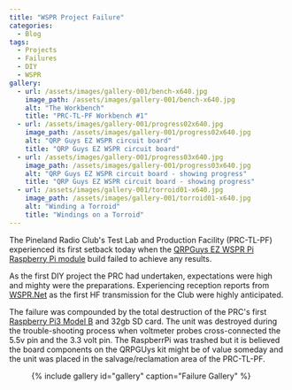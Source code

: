 ```yaml
---
title: "WSPR Project Failure"
categories:
  - Blog
tags:
  - Projects
  - Failures
  - DIY
  - WSPR
gallery:
  - url: /assets/images/gallery-001/bench-x640.jpg
    image_path: /assets/images/gallery-001/bench-x640.jpg
    alt: "The Workbench"
    title: "PRC-TL-PF Workbench #1"
  - url: /assets/images/gallery-001/progress02x640.jpg
    image_path: /assets/images/gallery-001/progress02x640.jpg
    alt: "QRP Guys EZ WSPR circuit board"
    title: "QRP Guys EZ WSPR circuit board"
  - url: /assets/images/gallery-001/progress03x640.jpg
    image_path: /assets/images/gallery-001/progress03x640.jpg
    alt: "QRP Guys EZ WSPR circuit board - showing progress"
    title: "QRP Guys EZ WSPR circuit board - showing progress"
  - url: /assets/images/gallery-001/torroid01-x640.jpg
    image_path: /assets/images/gallery-001/torroid01-x640.jpg
    alt: "Winding a Torroid"
    title: "Windings on a Torroid"
---
```


The Pineland Radio Club's Test Lab and Production Facility (PRC-TL-PF) experienced its first setback today when the [QRPGuys EZ WSPR Pi Raspberry Pi module][1] build failed to achieve any results.

As the first DIY project the PRC had undertaken, expectations were high and mighty were the preparations.  Experiencing reception reports from [WSPR.Net][2] as the first HF transmission for the Club were highly anticipated.  

The failure was compounded by the total destruction of the PRC's first [Raspberry Pi3 Model B][3] and 32gb SD card.  The unit was destroyed during the trouble-shooting process when voltmeter probes cross-connected the 5.5v pin and the 3.3 volt pin.  The RaspberrPi was trashed but it is believed the board components on the QRPGUys kit might be of value someday and the unit was placed in the salvage/reclamation area of the PRC-TL-PF.
<figure>
{% include gallery id="gallery" caption="Failure Gallery" %}
</figure>

[1]: https://qrpguys.com/ha7dcd-ez-pi-wspr
[2]: http://wsprnet.org/drupal/
[3]: https://www.amazon.com/Raspberry-Pi-MS-004-00000024-Model-Board/dp/B01LPLPBS8
